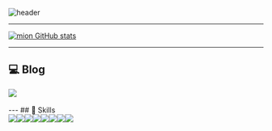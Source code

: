 ![header](https://capsule-render.vercel.app/api?type=waving&color=timeGradient&text=Welcome%20to%20mion%20GitHub%20👋&animation=twinkling&fontSize=35&fontAlignY=40&fontAlign=70&height=250)

---

[![mion GitHub stats](https://github-readme-stats.vercel.app/api?username=mino0816&include_all_commits=true&theme=nord&hide_border=true&count_private=true)](https://github.com/jiholee0/github-readme-stats)

---
## 💻 Blog 
<div style="display:flex; flex-direction:row;">
    <a href="https://leemh94.tistory.com/">
        <img src="https://img.shields.io/badge/Tistory-000000?style=for-the-badge&logo=Tistory&logoColor=white"> 
    </a>
</div><br>
---
## 🔨 Skills
<div style="display:flex; flex-direction:row;">
    <img src="https://img.shields.io/badge/java-007396?style=for-the-badge&logo=java&logoColor=white"> 
    <img src="https://img.shields.io/badge/Spring Boot-6DB33F?style=for-the-badge&logo=spring boot&logoColor=white"> 
    <img src="https://img.shields.io/badge/oracle-F80000?style=for-the-badge&logo=oracle&logoColor=white"> 
    <img src="https://img.shields.io/badge/mysql-4479A1?style=for-the-badge&logo=mysql&logoColor=white"> 
     <br>
    <img src="https://img.shields.io/badge/apache tomcat-F8DC75?style=for-the-badge&logo=apachetomcat&logoColor=black">
    <br>
    <img src="https://img.shields.io/badge/html5-E34F26?style=flat-square&logo=html5&logoColor=white"> 
    <img src="https://img.shields.io/badge/css-1572B6?style=flat-square&logo=css3&logoColor=white"> 
    <img src="https://img.shields.io/badge/javascript-F7DF1E?style=flat-square&logo=javascript&logoColor=black"> 
     <br>
</div><br>
